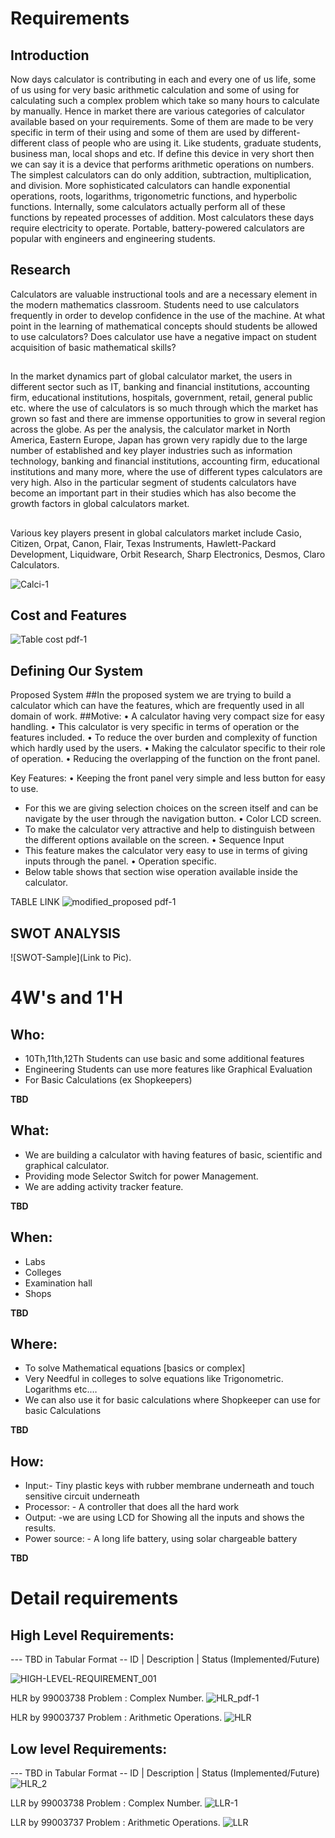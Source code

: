 # Requirements
## Introduction
    
 Now days calculator is contributing in each and every one of us life, some of us using for very basic arithmetic calculation and some of using for calculating such a complex problem which take so many hours to calculate by manually. Hence in market there are various categories of calculator available based on your requirements. Some of them are made to be very specific in term of their using and some of them are used by different-different class of people who are using it. Like students, graduate students, business man, local shops and etc. If define this device in very short then we can say it is a device that performs arithmetic operations on numbers. The simplest calculators can do only addition, subtraction, multiplication, and division. More sophisticated calculators can handle exponential operations, roots, logarithms, trigonometric functions, and hyperbolic functions. Internally, some calculators actually perform all of these functions by repeated processes of addition. Most calculators these days require electricity to operate. Portable, battery-powered calculators are popular with engineers and engineering students.


## Research

Calculators are valuable instructional tools and are a necessary element in the modern mathematics classroom. Students need to use calculators frequently in order to develop confidence in the use of the machine. At what point in the learning of mathematical concepts should students be allowed to use calculators? Does calculator use have a negative impact on student acquisition of basic mathematical skills?
##
In the market dynamics part of global calculator market, the users in different sector such as IT, banking and financial institutions, accounting firm, educational institutions, hospitals, government, retail, general public etc. where the use of calculators is so much through which the market has grown so fast and there are immense opportunities to grow in several region across the globe. As per the analysis, the calculator market in North America, Eastern Europe, Japan has grown very rapidly due to the large number of established and key player industries such as information technology, banking and financial institutions, accounting firm, educational institutions and many more, where the use of different types calculators are very high. Also in the particular segment of students calculators have become an important part in their studies which has also become the growth factors in global calculators market.
##
Various key players present in global calculators market include Casio, Citizen, Orpat, Canon, Flair, Texas Instruments, Hawlett-Packard Development, Liquidware, Orbit Research, Sharp Electronics, Desmos, Claro Calculators.


![Calci-1](https://user-images.githubusercontent.com/78892310/107868520-e7f4ae00-6eaa-11eb-93a7-d88a6ca61dce.png)

## Cost and Features

![Table cost pdf-1](https://user-images.githubusercontent.com/78892310/107870319-24310a00-6ebd-11eb-8015-3803278b7d4a.png)


## Defining Our System
   Proposed System
##In the proposed system we are trying to build a calculator which can have the features, which are frequently used in all domain of work.
##Motive:
• A calculator having very compact size for easy handling.
• This calculator is very specific in terms of operation or the features included.
• To reduce the over burden and complexity of function which hardly used by the users.
• Making the calculator specific to their role of operation.
• Reducing the overlapping of the function on the front panel.

Key Features:
•	Keeping the front panel very simple and less button for easy to use.
-	For this we are giving selection choices on the screen itself and can be navigate by the user through the navigation button.
•	Color LCD screen.
-	To make the calculator very attractive and help to distinguish between the different options available on the screen.
•	Sequence Input
-	This feature makes the calculator very easy to use in terms of giving inputs through the panel.
•	Operation specific.
-	Below table shows that section wise operation available inside the calculator.

TABLE LINK
![modified_proposed pdf-1](https://user-images.githubusercontent.com/78892310/107871876-aa544d00-6ecb-11eb-9bc8-2d2cf9f9e3ec.png)


## SWOT ANALYSIS
![SWOT-Sample](Link to Pic).

# 4W&#39;s and 1&#39;H

## Who:
*	10Th,11th,12Th Students can use basic and some additional features
*	Engineering Students can use more features like Graphical Evaluation
*	For Basic Calculations (ex Shopkeepers)


**TBD**

## What:
 *	We are building a calculator with having features of basic, scientific and graphical calculator.
 *	Providing mode Selector Switch for power Management.
 *	We are adding activity tracker feature.


**TBD**

## When:
*	Labs
*	Colleges
*	Examination hall
*	Shops


**TBD**

## Where:
*	To solve Mathematical equations [basics or complex]
*	Very Needful in colleges to solve equations like Trigonometric. Logarithms etc.…
*	We can also use it for basic calculations where Shopkeeper can use for basic Calculations


**TBD**

## How:
*	Input:- Tiny plastic keys with rubber membrane underneath and touch sensitive circuit underneath
*	Processor: - A controller that does all the hard work
*	Output: -we are using LCD for Showing all the inputs and shows the results.
*	Power source: - A long life battery, using solar chargeable battery


**TBD**

# Detail requirements
## High Level Requirements:
--- TBD in Tabular Format 
-- ID | Description | Status (Implemented/Future)
 
![HIGH-LEVEL-REQUIREMENT_001](https://user-images.githubusercontent.com/78853902/107848518-065e9900-6e1a-11eb-9fa0-287d8afcb05d.png)

 HLR by 99003738 Problem : Complex Number.
![HLR_pdf-1](https://user-images.githubusercontent.com/78892310/107872734-51d47e00-6ed2-11eb-9f3e-ee012f3c072f.png)

HLR by 99003737 Problem : Arithmetic Operations.
![HLR](https://user-images.githubusercontent.com/78848865/107885089-40b15e80-6f1e-11eb-80d3-bf0619376c1c.png)





##  Low level Requirements:
--- TBD in Tabular Format 
-- ID | Description | Status (Implemented/Future)
![HLR_2](https://user-images.githubusercontent.com/78853902/107847731-0f4c6c00-6e14-11eb-918f-560e4cd2903d.png)

LLR by 99003738 Problem : Complex Number.
![LLR-1](https://user-images.githubusercontent.com/78892310/107872766-86e0d080-6ed2-11eb-952a-1d6847a9cac6.png)

LLR by 99003737 Problem : Arithmetic Operations.
![LLR](https://user-images.githubusercontent.com/78848865/107885183-cdf4b300-6f1e-11eb-9f30-69d414e37cba.png)




